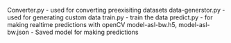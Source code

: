 Converter.py - used for converting preexisiting datasets
data-generstor.py - used for generating custom data
train.py -  train the data 
predict.py - for making realtime predictions with openCV
model-asl-bw.h5, model-asl-bw.json - Saved model for making predictions
